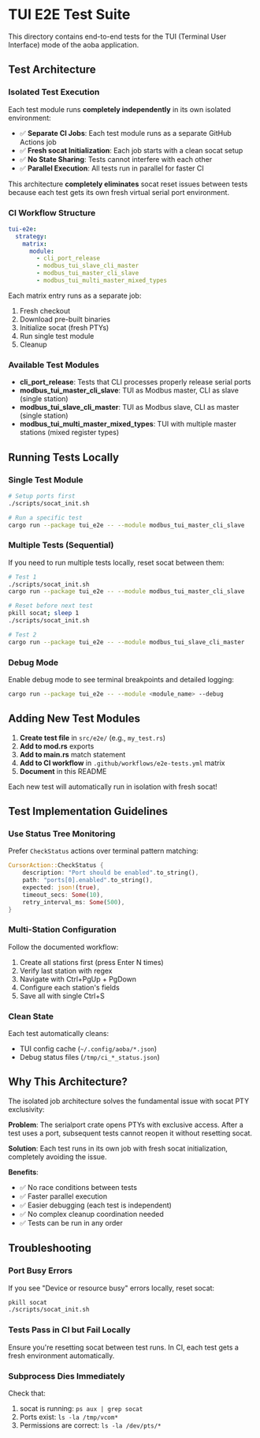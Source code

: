 # TUI E2E Test Suite

This directory contains end-to-end tests for the TUI (Terminal User Interface) mode of the aoba application.

## Test Architecture

### Isolated Test Execution

Each test module runs **completely independently** in its own isolated environment:

- ✅ **Separate CI Jobs**: Each test module runs as a separate GitHub Actions job
- ✅ **Fresh socat Initialization**: Each job starts with a clean socat setup
- ✅ **No State Sharing**: Tests cannot interfere with each other
- ✅ **Parallel Execution**: All tests run in parallel for faster CI

This architecture **completely eliminates** socat reset issues between tests because each test gets its own fresh virtual serial port environment.

### CI Workflow Structure

```yaml
tui-e2e:
  strategy:
    matrix:
      module:
        - cli_port_release
        - modbus_tui_slave_cli_master
        - modbus_tui_master_cli_slave
        - modbus_tui_multi_master_mixed_types
```

Each matrix entry runs as a separate job:
1. Fresh checkout
2. Download pre-built binaries
3. Initialize socat (fresh PTYs)
4. Run single test module
5. Cleanup

### Available Test Modules

- **cli_port_release**: Tests that CLI processes properly release serial ports
- **modbus_tui_master_cli_slave**: TUI as Modbus master, CLI as slave (single station)
- **modbus_tui_slave_cli_master**: TUI as Modbus slave, CLI as master (single station)
- **modbus_tui_multi_master_mixed_types**: TUI with multiple master stations (mixed register types)

## Running Tests Locally

### Single Test Module

```bash
# Setup ports first
./scripts/socat_init.sh

# Run a specific test
cargo run --package tui_e2e -- --module modbus_tui_master_cli_slave
```

### Multiple Tests (Sequential)

If you need to run multiple tests locally, reset socat between them:

```bash
# Test 1
./scripts/socat_init.sh
cargo run --package tui_e2e -- --module modbus_tui_master_cli_slave

# Reset before next test
pkill socat; sleep 1
./scripts/socat_init.sh

# Test 2
cargo run --package tui_e2e -- --module modbus_tui_slave_cli_master
```

### Debug Mode

Enable debug mode to see terminal breakpoints and detailed logging:

```bash
cargo run --package tui_e2e -- --module <module_name> --debug
```

## Adding New Test Modules

1. **Create test file** in `src/e2e/` (e.g., `my_test.rs`)
2. **Add to mod.rs** exports
3. **Add to main.rs** match statement
4. **Add to CI workflow** in `.github/workflows/e2e-tests.yml` matrix
5. **Document** in this README

Each new test will automatically run in isolation with fresh socat!

## Test Implementation Guidelines

### Use Status Tree Monitoring

Prefer `CheckStatus` actions over terminal pattern matching:

```rust
CursorAction::CheckStatus {
    description: "Port should be enabled".to_string(),
    path: "ports[0].enabled".to_string(),
    expected: json!(true),
    timeout_secs: Some(10),
    retry_interval_ms: Some(500),
}
```

### Multi-Station Configuration

Follow the documented workflow:
1. Create all stations first (press Enter N times)
2. Verify last station with regex
3. Navigate with Ctrl+PgUp + PgDown
4. Configure each station's fields
5. Save all with single Ctrl+S

### Clean State

Each test automatically cleans:
- TUI config cache (`~/.config/aoba/*.json`)
- Debug status files (`/tmp/ci_*_status.json`)

## Why This Architecture?

The isolated job architecture solves the fundamental issue with socat PTY exclusivity:

**Problem**: The serialport crate opens PTYs with exclusive access. After a test uses a port, subsequent tests cannot reopen it without resetting socat.

**Solution**: Each test runs in its own job with fresh socat initialization, completely avoiding the issue.

**Benefits**:
- ✅ No race conditions between tests
- ✅ Faster parallel execution
- ✅ Easier debugging (each test is independent)
- ✅ No complex cleanup coordination needed
- ✅ Tests can be run in any order

## Troubleshooting

### Port Busy Errors

If you see "Device or resource busy" errors locally, reset socat:

```bash
pkill socat
./scripts/socat_init.sh
```

### Tests Pass in CI but Fail Locally

Ensure you're resetting socat between test runs. In CI, each test gets a fresh environment automatically.

### Subprocess Dies Immediately

Check that:
1. socat is running: `ps aux | grep socat`
2. Ports exist: `ls -la /tmp/vcom*`
3. Permissions are correct: `ls -la /dev/pts/*`
